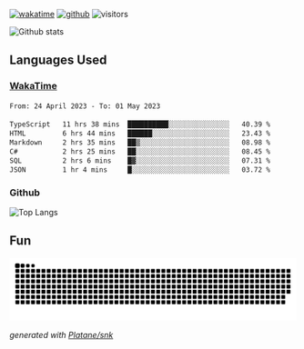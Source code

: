 [![wakatime](https://wakatime.com/badge/user/82c377cd-a54c-404c-b7df-177b313ca539.svg)](https://wakatime.com/@82c377cd-a54c-404c-b7df-177b313ca539)
[![github](https://img.shields.io/github/followers/xinthose?logo=github&style=plastic)](https://github.com/alanhamlett?tab=followers)
![visitors](https://visitor-badge.glitch.me/badge?page_id=xinthose&left_color=green&right_color=red)

![Github stats](https://github-readme-stats.vercel.app/api?username=xinthose&show_icons=true&theme=radical&count_private=true)

## Languages Used

### [WakaTime](https://wakatime.com/)
<!--START_SECTION:waka-->

```text
From: 24 April 2023 - To: 01 May 2023

TypeScript   11 hrs 38 mins  ██████████░░░░░░░░░░░░░░░   40.39 %
HTML         6 hrs 44 mins   ██████░░░░░░░░░░░░░░░░░░░   23.43 %
Markdown     2 hrs 35 mins   ██▒░░░░░░░░░░░░░░░░░░░░░░   08.98 %
C#           2 hrs 25 mins   ██░░░░░░░░░░░░░░░░░░░░░░░   08.45 %
SQL          2 hrs 6 mins    █▓░░░░░░░░░░░░░░░░░░░░░░░   07.31 %
JSON         1 hr 4 mins     █░░░░░░░░░░░░░░░░░░░░░░░░   03.72 %
```

<!--END_SECTION:waka-->

### Github

![Top Langs](https://github-readme-stats.vercel.app/api/top-langs/?username=xinthose)

## Fun
![github contribution grid snake animation](https://raw.githubusercontent.com/xinthose/xinthose/output/github-contribution-grid-snake.svg)

_generated with [Platane/snk](https://github.com/Platane/snk)_
